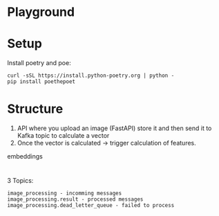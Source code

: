 # Playground

# Setup

Install poetry and poe:

```
curl -sSL https://install.python-poetry.org | python -
pip install poethepoet
```

# Structure

1. API where you upload an image (FastAPI) store it and then send it to Kafka topic to calculate a vector
2. Once the vector is calculated -> trigger calculation of features.

embeddings

#

3 Topics:

```
image_processing - incomming messages
image_processing.result - processed messages
image_processing.dead_letter_queue - failed to process
```
